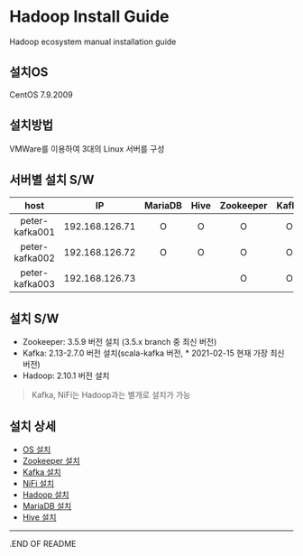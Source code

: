 # Hadoop Install Guide

Hadoop ecosystem manual installation guide

## 설치OS
CentOS 7.9.2009

## 설치방법
VMWare를 이용하여 3대의 Linux 서버를 구성

## 서버별 설치 S/W
|host|IP|MariaDB|Hive|Zookeeper|Kafka|NiFi|Hadoop|Spark|
|:--:|:--:|:--:|:--:|:--:|:--:|:--:|:--:|:--:|
|peter-kafka001|192.168.126.71|O|O|O|O|O|O|O|
|peter-kafka002|192.168.126.72|O|O|O|O|O|O||
|peter-kafka003|192.168.126.73|||O|O||O||

## 설치 S/W
* Zookeeper: 3.5.9 버전 설치 (3.5.x branch 중 최신 버전)
* Kafka: 2.13-2.7.0 버전 설치(scala-kafka 버전, * 2021-02-15 현재 가장 최신 버전)
* Hadoop: 2.10.1 버전 설치
> Kafka, NiFi는 Hadoop과는 별개로 설치가 가능

## 설치 상세
* [OS 설치](CentOS7/README.md)
* [Zookeeper 설치](Zookeeper/README.md)
* [Kafka 설치](Kafka/README.md)
* [NiFi 설치](NiFi/README.md)
* [Hadoop 설치](Hadoop/README.md)
* [MariaDB 설치](MariaDB/README.md)
* [Hive 설치](Hive/README.md)

___
.END OF README